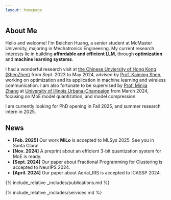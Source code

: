 ```yaml
---
layout: homepage
---
```


## About Me

Hello and welcome! I'm Beichen Huang, a senior student at McMaster University, majoring in Mechatronics Engineering. My current research interests lie in building **affordable and efficient LLM**, through **optimization** and **machine learning systems**.

I had a wonderful research visit at [the Chinese Unviersity of Hong Kong (ShenZhen)](https://www.cuhk.edu.cn/en) from Sept. 2023 to May 2024, advised by [Prof. Kaiming Shen](https://kaimingshen.github.io/index.html), working on optimization and its application in machine learning and wireless communication. I am also fortunate to be supervised by [Prof. Minjia Zhang](https://minjiazhang.github.io/) at [University of Illinois Urbana-Champaign](https://illinois.edu/) from March 2024, focusing on MoE model quantization, and model compression.

I am currently looking for PhD opening in Fall 2025, and summer research intern in 2025.

## News
- **[Feb. 2025]** Our work **MiLo** is accepted to MLSys 2025. See you in Santa Clara! 
- **[Nov. 2024]** A preprint about an efficient 3-bit quantization system for MoE is ready.
- **[Sept. 2024]** Our paper about Fractional Programming for Clustering is accepted to NeurIPS 2024.
- **[April. 2024]** Our paper about Aerial_IRS is accepted to ICASSP 2024.

{% include_relative _includes/publications.md %}

{% include_relative _includes/services.md %}
